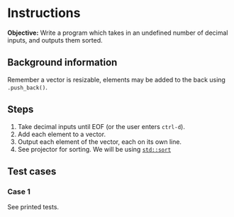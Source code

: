# Instructions
**Objective:** Write a program which takes in an undefined number of decimal inputs, and outputs them sorted.

## Background information
Remember a vector is resizable, elements may be added to the back using `.push_back()`.

## Steps
1. Take decimal inputs until EOF (or the user enters `ctrl-d`).
2. Add each element to a vector.
3. Output each element of the vector, each on its own line.
4. See projector for sorting. We will be using [`std::sort`](https://cplusplus.com/reference/algorithm/sort/)

## Test cases
### Case 1
See printed tests.